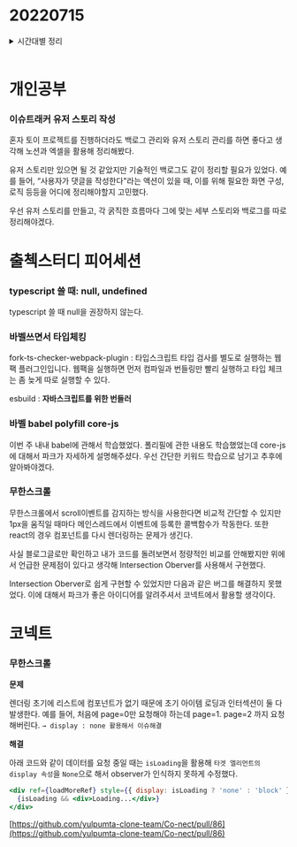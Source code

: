# 20220715

<details>
<summary>시간대별 정리</summary>

### 아침

회고작성

### 오전

react 폴더 구조 및 컴포넌트 크기 느낀 점 정리

이슈트래커 스토리 정리

### 오후

이슈트래커 백로그 정리

- 유저 스토리
- 백로그

피어세션

- 바벨 쓰면서 타입 체킹하는 방법
- 무한스크롤

### 저녁

코넥트

- 무한 스크롤 에러 수정

</details>
<br>

# 개인공부

### 이슈트래커 유저 스토리 작성

혼자 토이 프로젝트를 진행하더라도 백로그 관리와 유저 스토리 관리를 하면 좋다고 생각해 노션과 엑셀을 활용해 정리해봤다.

유저 스토리만 있으면 될 것 같았지만 기술적인 백로그도 같이 정리할 필요가 있었다. 예를 들어, “사용자가 댓글을 작성한다"라는 액션이 있을 때, 이를 위해 필요한 화면 구성, 로직 등등을 어디에 정리해야할지 고민했다.

우선 유저 스토리를 만들고, 각 굵직한 흐름마다 그에 맞는 세부 스토리와 백로그를 따로 정리해야겠다.

# 출첵스터디 피어세션

### typescript 쓸 때: null, undefined

typescript 쓸 때 null을 권장하지 않는다.

### 바벨쓰면서 타입체킹

fork-ts-checker-webpack-plugin : 타입스크립트 타입 검사를 별도로 실행하는 웹팩 플러그인입니다. 웹팩을 실행하면 먼저 컴파일과 번들링만 빨리 실행하고 타입 체크는 좀 늦게 따로 실행할 수 있다.

esbuild : **자바스크립트를 위한 번들러**

### 바벨 babel polyfill core-js

이번 주 내내 babel에 관해서 학습했었다. 폴리필에 관한 내용도 학습했었는데 core-js에 대해서 파크가 자세하게 설명해주셨다. 우선 간단한 키워드 학습으로 남기고 추후에 알아봐야겠다.

### 무한스크롤

무한스크롤에서 scroll이벤트를 감지하는 방식을 사용한다면 비교적 간단할 수 있지만 1px을 움직일 때마다 메인스레드에서 이벤트에 등록한 콜백함수가 작동한다. 또한 react의 경우 컴포넌트를 다시 렌더링하는 문제가 생긴다.

사실 블로그글로만 확인하고 내가 코드를 돌려보면서 정량적인 비교를 안해봤지만 위에서 언급한 문제점이 있다고 생각해 Intersection Oberver를 사용해서 구현했다.

Intersection Oberver로 쉽게 구현할 수 있었지만 다음과 같은 버그를 해결하지 못했었다. 이에 대해서 파크가 좋은 아이디어를 알려주셔서 코넥트에서 활용할 생각이다.

# 코넥트

### 무한스크롤

**문제**

렌더링 초기에 리스트에 컴포넌트가 없기 때문에 초기 아이템 로딩과 인터섹션이 둘 다 발생한다. 예를 들어, 처음에 page=0만 요청해야 하는데 page=1. page=2 까지 요청해버린다. `→ display : none 활용해서 이슈해결`

**해결**

아래 코드와 같이 데이터를 요청 중일 때는 `isLoading`을 활용해 `타겟 엘리먼트의 display 속성`을 `None`으로 해서 observer가 인식하지 못하게 수정했다.

```jsx
<div ref={loadMoreRef} style={{ display: isLoading ? 'none' : 'block' }}>
  {isLoading && <div>Loading...</div>}
</div>
```

[https://github.com/yulpumta-clone-team/Co-nect/pull/86](https://github.com/yulpumta-clone-team/Co-nect/pull/86)
